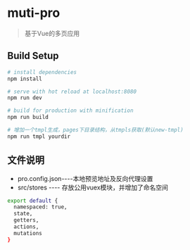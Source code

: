 # muti-pro

> 基于Vue的多页应用

## Build Setup

``` bash
# install dependencies
npm install

# serve with hot reload at localhost:8080
npm run dev

# build for production with minification
npm run build

# 增加一个tmpl生成，pages下目录结构，从tmpls获取(默认new-tmpl)
npm run tmpl yourdir

```
## 文件说明
*  pro.config.json----本地预览地址及反向代理设置
*  src/stores ---- 存放公用vuex模块，并增加了命名空间
``` bash
export default {
  namespaced: true,
  state,
  getters,
  actions,
  mutations
}
```

